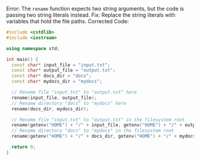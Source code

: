 
Error: The `rename` function expects two string arguments, but the code is passing two string literals instead.
Fix: Replace the string literals with variables that hold the file paths.
Corrected Code:
```cpp
#include <cstdlib>
#include <iostream>

using namespace std;

int main() {
  const char* input_file = "input.txt";
  const char* output_file = "output.txt";
  const char* docs_dir = "docs";
  const char* mydocs_dir = "mydocs";

  // Rename file "input.txt" to "output.txt" here
  rename(input_file, output_file);
  // Rename directory "docs" to "mydocs" here
  rename(docs_dir, mydocs_dir);

  // Rename file "input.txt" to "output.txt" in the filesystem root
  rename(getenv("HOME") + "/" + input_file, getenv("HOME") + "/" + output_file);
  // Rename directory "docs" to "mydocs" in the filesystem root
  rename(getenv("HOME") + "/" + docs_dir, getenv("HOME") + "/" + mydocs_dir);

  return 0;
}
```
